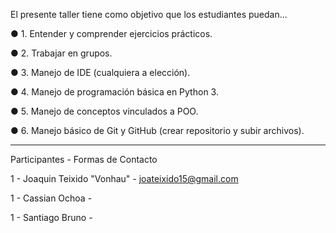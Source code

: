 El presente taller tiene como objetivo que los estudiantes puedan...

 ● 1. Entender y comprender ejercicios prácticos.
 
 ● 2. Trabajar en grupos.
 
 ● 3. Manejo de IDE (cualquiera a elección).
 
 ● 4. Manejo de programación básica en Python 3.
 
 ● 5. Manejo de conceptos vinculados a POO.
 
 ● 6. Manejo básico de Git y GitHub (crear repositorio y subir archivos).

- - - - - -

Participantes - Formas de Contacto

1 - Joaquin Teixido "Vonhau" - joateixido15@gmail.com

1 - Cassian Ochoa - 

1 - Santiago Bruno -
